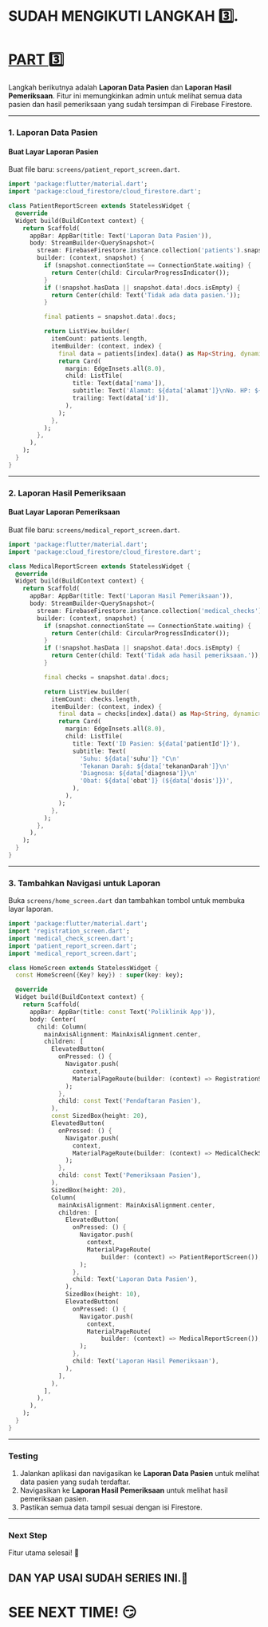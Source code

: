 # SUDAH MENGIKUTI LANGKAH 3️⃣.
# [PART 3️⃣](https://github.com/TEUNGKU-ZULKIFLI/PROJECT-FLUTTER/blob/master/002.3.APP_APOTEK_FLUTTERFIRE.md)

Langkah berikutnya adalah **Laporan Data Pasien** dan **Laporan Hasil Pemeriksaan**. Fitur ini memungkinkan admin untuk melihat semua data pasien dan hasil pemeriksaan yang sudah tersimpan di Firebase Firestore.

---

### **1. Laporan Data Pasien**
#### **Buat Layar Laporan Pasien**
Buat file baru: `screens/patient_report_screen.dart`.

```dart
import 'package:flutter/material.dart';
import 'package:cloud_firestore/cloud_firestore.dart';

class PatientReportScreen extends StatelessWidget {
  @override
  Widget build(BuildContext context) {
    return Scaffold(
      appBar: AppBar(title: Text('Laporan Data Pasien')),
      body: StreamBuilder<QuerySnapshot>(
        stream: FirebaseFirestore.instance.collection('patients').snapshots(),
        builder: (context, snapshot) {
          if (snapshot.connectionState == ConnectionState.waiting) {
            return Center(child: CircularProgressIndicator());
          }
          if (!snapshot.hasData || snapshot.data!.docs.isEmpty) {
            return Center(child: Text('Tidak ada data pasien.'));
          }

          final patients = snapshot.data!.docs;

          return ListView.builder(
            itemCount: patients.length,
            itemBuilder: (context, index) {
              final data = patients[index].data() as Map<String, dynamic>;
              return Card(
                margin: EdgeInsets.all(8.0),
                child: ListTile(
                  title: Text(data['nama']),
                  subtitle: Text('Alamat: ${data['alamat']}\nNo. HP: ${data['noHp']}'),
                  trailing: Text(data['id']),
                ),
              );
            },
          );
        },
      ),
    );
  }
}
```

---

### **2. Laporan Hasil Pemeriksaan**
#### **Buat Layar Laporan Pemeriksaan**
Buat file baru: `screens/medical_report_screen.dart`.

```dart
import 'package:flutter/material.dart';
import 'package:cloud_firestore/cloud_firestore.dart';

class MedicalReportScreen extends StatelessWidget {
  @override
  Widget build(BuildContext context) {
    return Scaffold(
      appBar: AppBar(title: Text('Laporan Hasil Pemeriksaan')),
      body: StreamBuilder<QuerySnapshot>(
        stream: FirebaseFirestore.instance.collection('medical_checks').snapshots(),
        builder: (context, snapshot) {
          if (snapshot.connectionState == ConnectionState.waiting) {
            return Center(child: CircularProgressIndicator());
          }
          if (!snapshot.hasData || snapshot.data!.docs.isEmpty) {
            return Center(child: Text('Tidak ada hasil pemeriksaan.'));
          }

          final checks = snapshot.data!.docs;

          return ListView.builder(
            itemCount: checks.length,
            itemBuilder: (context, index) {
              final data = checks[index].data() as Map<String, dynamic>;
              return Card(
                margin: EdgeInsets.all(8.0),
                child: ListTile(
                  title: Text('ID Pasien: ${data['patientId']}'),
                  subtitle: Text(
                    'Suhu: ${data['suhu']} °C\n'
                    'Tekanan Darah: ${data['tekananDarah']}\n'
                    'Diagnosa: ${data['diagnosa']}\n'
                    'Obat: ${data['obat']} (${data['dosis']})',
                  ),
                ),
              );
            },
          );
        },
      ),
    );
  }
}
```

---

### **3. Tambahkan Navigasi untuk Laporan**
Buka `screens/home_screen.dart` dan tambahkan tombol untuk membuka layar laporan.

```dart
import 'package:flutter/material.dart';
import 'registration_screen.dart';
import 'medical_check_screen.dart';
import 'patient_report_screen.dart';
import 'medical_report_screen.dart';

class HomeScreen extends StatelessWidget {
  const HomeScreen({Key? key}) : super(key: key);

  @override
  Widget build(BuildContext context) {
    return Scaffold(
      appBar: AppBar(title: const Text('Poliklinik App')),
      body: Center(
        child: Column(
          mainAxisAlignment: MainAxisAlignment.center,
          children: [
            ElevatedButton(
              onPressed: () {
                Navigator.push(
                  context,
                  MaterialPageRoute(builder: (context) => RegistrationScreen()),
                );
              },
              child: const Text('Pendaftaran Pasien'),
            ),
            const SizedBox(height: 20),
            ElevatedButton(
              onPressed: () {
                Navigator.push(
                  context,
                  MaterialPageRoute(builder: (context) => MedicalCheckScreen()),
                );
              },
              child: const Text('Pemeriksaan Pasien'),
            ),
            SizedBox(height: 20),
            Column(
              mainAxisAlignment: MainAxisAlignment.center,
              children: [
                ElevatedButton(
                  onPressed: () {
                    Navigator.push(
                      context,
                      MaterialPageRoute(
                          builder: (context) => PatientReportScreen()),
                    );
                  },
                  child: Text('Laporan Data Pasien'),
                ),
                SizedBox(height: 10),
                ElevatedButton(
                  onPressed: () {
                    Navigator.push(
                      context,
                      MaterialPageRoute(
                          builder: (context) => MedicalReportScreen()),
                    );
                  },
                  child: Text('Laporan Hasil Pemeriksaan'),
                ),
              ],
            ),
          ],
        ),
      ),
    );
  }
}
```

---

### **Testing**
1. Jalankan aplikasi dan navigasikan ke **Laporan Data Pasien** untuk melihat data pasien yang sudah terdaftar.  
2. Navigasikan ke **Laporan Hasil Pemeriksaan** untuk melihat hasil pemeriksaan pasien.  
3. Pastikan semua data tampil sesuai dengan isi Firestore.

---

### **Next Step**
Fitur utama selesai! 🚀
## DAN YAP USAI SUDAH SERIES INI.🥳
# SEE NEXT TIME! 😏